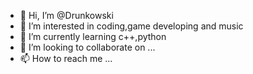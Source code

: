 - 👋 Hi, I’m @Drunkowski
- 👀 I’m interested in coding,game developing and music
- 🌱 I’m currently learning c++,python
- 💞️ I’m looking to collaborate on ...
- 📫 How to reach me ...

<!---
Drunkowski/Drunkowski is a ✨ special ✨ repository because its `README.md` (this file) appears on your GitHub profile.
You can click the Preview link to take a look at your changes.
--->
